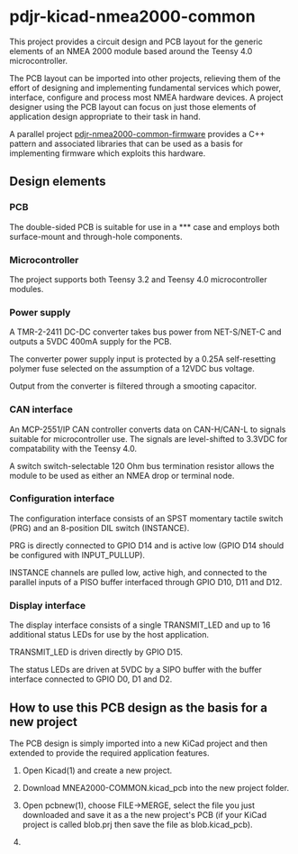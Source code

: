 # pdjr-kicad-nmea2000-common

This project provides a circuit design and PCB layout for the generic
elements of an NMEA 2000 module based around the Teensy 4.0
microcontroller.

The PCB layout can be imported into other projects, relieving them of
the effort of designing and implementing fundamental services which
power, interface, configure and process most NMEA hardware devices.
A project designer using the PCB layout can focus on just those
elements of application design appropriate to their task in hand.

A parallel project
[pdjr-nmea2000-common-firmware]()
provides a C++ pattern and associated libraries that can be used as
a basis for implementing firmware which exploits this hardware.

## Design elements

### PCB

The double-sided PCB is suitable for use in a *** case and employs
both surface-mount and through-hole components.

### Microcontroller

The project supports both Teensy 3.2 and Teensy 4.0 microcontroller
modules.

### Power supply

A TMR-2-2411 DC-DC converter takes bus power from NET-S/NET-C and
outputs a 5VDC 400mA supply for the PCB.

The converter power supply input is protected by a 0.25A
self-resetting polymer fuse selected on the assumption of a 12VDC
bus voltage.

Output from the converter is filtered through a smooting capacitor.

### CAN interface

An MCP-2551/IP CAN controller converts data on CAN-H/CAN-L to
signals suitable for microcontroller use. The signals are
level-shifted to 3.3VDC for compatability with the Teensy 4.0.

A switch switch-selectable 120 Ohm bus termination resistor allows
the module to be used as either an NMEA drop or terminal node.

### Configuration interface

The configuration interface consists of an SPST momentary tactile
switch (PRG) and an 8-position DIL switch (INSTANCE).

PRG is directly connected to GPIO D14 and is active low (GPIO D14
should be configured with INPUT_PULLUP).

INSTANCE channels are pulled low, active high, and connected to the
parallel inputs of a PISO buffer interfaced through GPIO D10, D11
and D12.

### Display interface

The display interface consists of a single TRANSMIT_LED and up to 16
additional status LEDs for use by the host application.

TRANSMIT_LED is driven directly by GPIO D15.

The status LEDs are driven at 5VDC by a SIPO buffer with the buffer
interface connected to GPIO D0, D1 and D2.
   
## How to use this PCB design as the basis for a new project

The PCB design is simply imported into a new KiCad project and then
extended to provide the required application features.

1. Open Kicad(1) and create a new project.

2. Download MNEA2000-COMMON.kicad_pcb into the new project folder.

3. Open pcbnew(1), choose FILE->MERGE, select the file you just
   downloaded and save it as a the new project's PCB (if your KiCad
   project is called blob.prj then save the file as blob.kicad_pcb).
   
4. 
